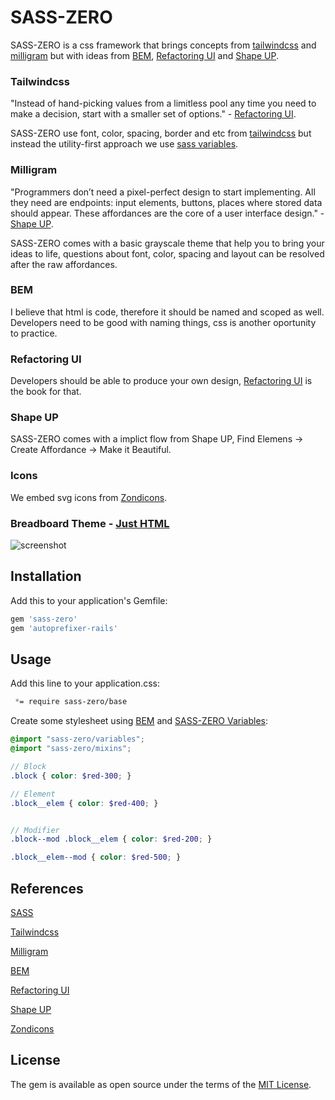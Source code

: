 # SASS-ZERO

SASS-ZERO is a css framework that brings concepts from [tailwindcss](https://tailwindcss.com) and [milligram](https://milligram.io) but with ideas from [BEM](http://getbem.com/naming), [Refactoring UI](https://refactoringui.com/book) and [Shape UP](https://basecamp.com/shapeup).

### Tailwindcss
"Instead of hand-picking values from a limitless pool any time you need to make a decision, start with a smaller set of options." - [Refactoring UI](https://refactoringui.com/book).

SASS-ZERO use font, color, spacing, border and etc from [tailwindcss](https://tailwindcss.com) but instead the utility-first approach we use [sass variables](https://sass-lang.com/documentation/variables).

### Milligram
"Programmers don’t need a pixel-perfect design to start implementing. All they need are endpoints: input elements, buttons, places where stored data should appear. These affordances are the core of a user interface design." - [Shape UP](https://basecamp.com/shapeup/3.2-chapter-10#affordances-before-pixel-perfect-screens).

SASS-ZERO comes with a basic grayscale theme that help you to bring your ideas to life, questions about font, color, spacing and layout can be resolved after the raw affordances.

### BEM
I believe that html is code, therefore it should be named and scoped as well. Developers need to be good with naming things, css is another oportunity to practice.

### Refactoring UI
Developers should be able to produce your own design, [Refactoring UI](https://refactoringui.com/book) is the book for that.

### Shape UP
SASS-ZERO comes with a implict flow from Shape UP, Find Elemens -> Create Affordance -> Make it Beautiful.

### Icons
We embed svg icons from [Zondicons](http://www.zondicons.com).

### Breadboard Theme - [Just HTML](https://github.com/lazaronixon/sass-zero/blob/master/Example.html)

![screenshot](https://nixo-etc.s3-sa-east-1.amazonaws.com/Screenshot_2020-02-18+Routeend.png)

## Installation

Add this to your application's Gemfile:

```ruby
gem 'sass-zero'
gem 'autoprefixer-rails'
```

## Usage

Add this line to your application.css:

```css
 *= require sass-zero/base
```

Create some stylesheet using [BEM](http://getbem.com/naming) and [SASS-ZERO Variables](https://github.com/lazaronixon/sass-zero/blob/master/vendor/assets/stylesheets/sass-zero/variables.scss):

```scss
@import "sass-zero/variables";
@import "sass-zero/mixins";

// Block
.block { color: $red-300; }

// Element
.block__elem { color: $red-400; }


// Modifier
.block--mod .block__elem { color: $red-200; }

.block__elem--mod { color: $red-500; }

```

## References

[SASS](https://sass-lang.com)

[Tailwindcss](https://tailwindcss.com)

[Milligram](https://milligram.io)

[BEM](http://getbem.com/naming)

[Refactoring UI](https://refactoringui.com/book)

[Shape UP](https://basecamp.com/shapeup)

[Zondicons](http://www.zondicons.com)

## License

The gem is available as open source under the terms of the [MIT License](https://opensource.org/licenses/MIT).
